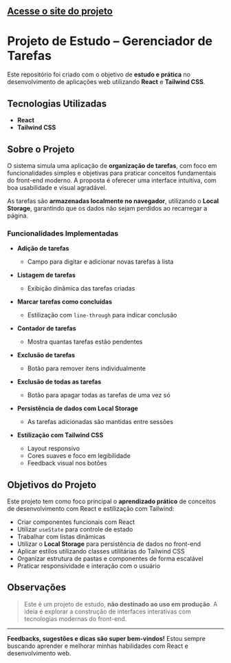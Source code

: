 ## [Acesse o site do projeto](https://gerenciador-tarefas-ruddy.vercel.app)

# Projeto de Estudo – Gerenciador de Tarefas

Este repositório foi criado com o objetivo de **estudo e prática** no desenvolvimento de aplicações web utilizando **React** e **Tailwind CSS**.

## Tecnologias Utilizadas

- **React**
- **Tailwind CSS**

## Sobre o Projeto

O sistema simula uma aplicação de **organização de tarefas**, com foco em funcionalidades simples e objetivas para praticar conceitos fundamentais do front-end moderno. A proposta é oferecer uma interface intuitiva, com boa usabilidade e visual agradável.

As tarefas são **armazenadas localmente no navegador**, utilizando o **Local Storage**, garantindo que os dados não sejam perdidos ao recarregar a página.

### Funcionalidades Implementadas

- **Adição de tarefas**

  - Campo para digitar e adicionar novas tarefas à lista

- **Listagem de tarefas**

  - Exibição dinâmica das tarefas criadas

- **Marcar tarefas como concluídas**

  - Estilização com `line-through` para indicar conclusão
 
- **Contador de tarefas**
  
  - Mostra quantas tarefas estão pendentes

- **Exclusão de tarefas**

  - Botão para remover itens individualmente

- **Exclusão de todas as tarefas**

  - Botão para apagar todas as tarefas de uma vez só

- **Persistência de dados com Local Storage**

  - As tarefas adicionadas são mantidas entre sessões

- **Estilização com Tailwind CSS**
  - Layout responsivo
  - Cores suaves e foco em legibilidade
  - Feedback visual nos botões

## Objetivos do Projeto

Este projeto tem como foco principal o **aprendizado prático** de conceitos de desenvolvimento com React e estilização com Tailwind:

- Criar componentes funcionais com React
- Utilizar `useState` para controle de estado
- Trabalhar com listas dinâmicas
- Utilizar o **Local Storage** para persistência de dados no front-end
- Aplicar estilos utilizando classes utilitárias do Tailwind CSS
- Organizar estrutura de pastas e componentes de forma escalável
- Praticar responsividade e interação com o usuário

## Observações

> Este é um projeto de estudo, **não destinado ao uso em produção**. A ideia é explorar a construção de interfaces interativas com tecnologias modernas do front-end.

---

**Feedbacks, sugestões e dicas são super bem-vindos!** Estou sempre buscando aprender e melhorar minhas habilidades com React e desenvolvimento web.
